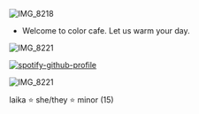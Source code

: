 ![IMG_8218](https://github.com/user-attachments/assets/53c5704c-3942-4152-8e36-7e02b5741334)

* Welcome to color cafe. Let us warm your day.

![IMG_8221](https://github.com/user-attachments/assets/982dcf7d-b829-4cf3-b369-7ddfe58c76ad)


[![spotify-github-profile](https://spotify-github-profile.kittinanx.com/api/view?uid=31xb2lsykes5hwpq7dutpl2ilhra&cover_image=true&theme=novatorem&show_offline=false&background_color=121212&interchange=true&bar_color=342e47&bar_color_cover=false)](https://github.com/kittinan/spotify-github-profile)

![IMG_8221](https://github.com/user-attachments/assets/adf5db81-e531-4cae-87a3-498dfe944bc8)


laika ⭐️ she/they ⭐️ minor (15)
